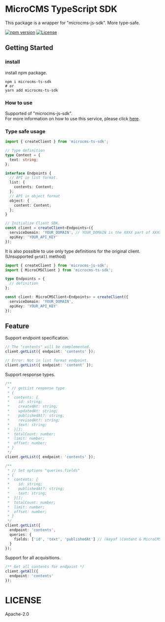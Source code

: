 # MicroCMS TypeScript SDK

This package is a wrapper for "microcms-js-sdk". More type-safe.

[![npm version](https://badge.fury.io/js/microcms-ts-sdk.svg)](https://badge.fury.io/js/microcms-ts-sdk)
[![License](https://img.shields.io/badge/License-Apache_2.0-blue.svg)](https://opensource.org/licenses/Apache-2.0)

## Getting Started

### install

install npm package.

```shell
npm i microcms-ts-sdk
# or
yarn add microcms-ts-sdk
```

### How to use

Supported of "microcms-js-sdk".<br />
For more information on how to use this service, please click [here](https://github.com/microcmsio/microcms-js-sdk#how-to-use).

### Type safe usage

```ts
import { createClient } from 'microcms-ts-sdk';

// Type definition
type Content = {
  text: string;
};

interface Endpoints {
  // API in list format.
  list: {
    contents: Content;
  };
  // API in object format
  object: {
    content: Content;
  };
}

// Initialize Client SDK.
const client = createClient<Endpoints>({
  serviceDomain: 'YOUR_DOMAIN', // YOUR_DOMAIN is the XXXX part of XXXX.microcms.io
  apiKey: 'YOUR_API_KEY'
});
```

It is also possible to use only type definitions for the original client.
(Unsupported `getAll` method)

```ts
import { createClient } from 'microcms-js-sdk';
import { MicroCMSClient } from 'microcms-ts-sdk';

type Endpoints = {
  // definition
};

const client: MicroCMSClient<Endpoints> = createClient({
  serviceDomain: 'YOUR_DOMAIN',
  apiKey: 'YOUR_API_KEY'
});
```

## Feature

Support endpoint specification.

```ts
// The "contents" will be complemented.
client.getList({ endpoint: 'contents' });

// Error: Not in list format endpoint.
client.getList({ endpoint: 'content' });
```

Support response types.

```ts
/**
 * // getList response type
 * {
 *  contents: {
 *    id: string;
 *    createdAt: string;
 *    updatedAt: string;
 *    publishedAt?: string;
 *    revisedAt?: string;
 *    text: string;
 *  }[];
 *  totalCount: number;
 *  limit: number;
 *  offset: number;
 * }
 */
client.getList({ endpoint: 'contents' });

/**
 * // Set options "queries.fields"
 * {
 *  contents: {
 *    id: string;
 *    publishedAt?: string;
 *    text: string;
 *  }[];
 *  totalCount: number;
 *  limit: number;
 *  offset: number;
 * }
 */
client.getList({
  endpoint: 'contents',
  queries: {
    fields: ['id', 'text', 'publishedAt'] // (keyof (Content & MicroCMSListContent))[]
  }
});
```

Support for all acquisitions.

```ts
/** Get all contents for endpoint */
client.getAll({
  endpoint: 'contents'
});
```

# LICENSE

Apache-2.0
